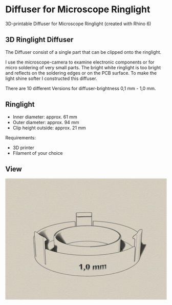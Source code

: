 # Diffuser for Microscope Ringlight
3D-printable Diffuser for Microscope Ringlight (created with Rhino 6)

## 3D Ringlight Diffuser

The Diffuser consist of a single part that can be clipped onto the ringlight.

I use the microscope-camera to examine electronic components or for micro soldering of very small parts. 
The bright white ringlight is too bright and reflects on the soldering edges or on the PCB surface. 
To make the light shine softer I constructed this diffuser. 

There are 10 different Versions for diffuser-brightness 0,1 mm - 1,0 mm.

## Ringlight 
* Inner diameter: approx. 61 mm
* Outer diameter: approx. 94 mm
* Clip height outside: approx. 21 mm

Requirements:
* 3D printer 
* Filament of your choice

## View
![Example](Iso1.jpg)
